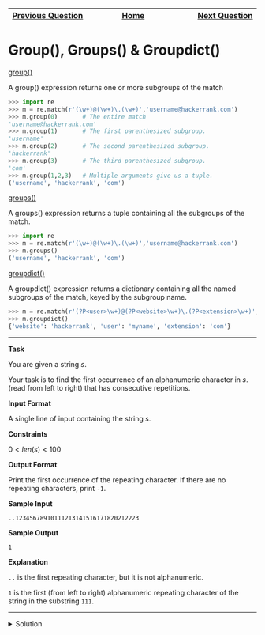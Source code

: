 | <img width=1000>[Previous Question](https://github.com/Kevin-Lago/python-hackerrank-solutions/tree/main/src/)</img> | <img width=1000>[Home](https://github.com/Kevin-Lago/python-hackerrank-solutions)</img> | <img width=1000>[Next Question](https://github.com/Kevin-Lago/python-hackerrank-solutions/tree/main/src/)</img> |
|:---|:---:|---:|

# Group(), Groups() & Groupdict()

[group()]()

A group() expression returns one or more subgroups of the match

```python
>>> import re
>>> m = re.match(r'(\w+)@(\w+)\.(\w+)','username@hackerrank.com')
>>> m.group(0)       # The entire match 
'username@hackerrank.com'
>>> m.group(1)       # The first parenthesized subgroup.
'username'
>>> m.group(2)       # The second parenthesized subgroup.
'hackerrank'
>>> m.group(3)       # The third parenthesized subgroup.
'com'
>>> m.group(1,2,3)   # Multiple arguments give us a tuple.
('username', 'hackerrank', 'com')
```

[groups()]()

A groups() expression returns a tuple containing all the subgroups of the match.

```python
>>> import re
>>> m = re.match(r'(\w+)@(\w+)\.(\w+)','username@hackerrank.com')
>>> m.groups()
('username', 'hackerrank', 'com')
```

[groupdict()]()

A groupdict() expression returns a dictionary containing all the named subgroups of the match, keyed by the subgroup name.

```python
>>> m = re.match(r'(?P<user>\w+)@(?P<website>\w+)\.(?P<extension>\w+)','myname@hackerrank.com')
>>> m.groupdict()
{'website': 'hackerrank', 'user': 'myname', 'extension': 'com'}
```

---

__Task__

You are given a string $s$.

Your task is to find the first occurrence of an alphanumeric character in $s$. (read from left to right) that has consecutive repetitions.

__Input Format__

A single line of input containing the string $s$.

__Constraints__

$0 < len(s) < 100$

__Output Format__

Print the first occurrence of the repeating character. If there are no repeating characters, print ```-1```.

__Sample Input__

```
..12345678910111213141516171820212223
```

__Sample Output__

```
1
```

__Explanation__

```..``` is the first repeating character, but it is not alphanumeric.

```1``` is the first (from left to right) alphanumeric repeating character of the string in the substring ```111```.

---

<details><summary>Solution</summary>
    
```python
import re

if __name__ == '__main__':
    m = re.search("([a-zA-Z0-9]+)\\1+", input())

    try:
        print(m.groups()[0])
    except AttributeError as e:
        print("-1")
```
</details>
